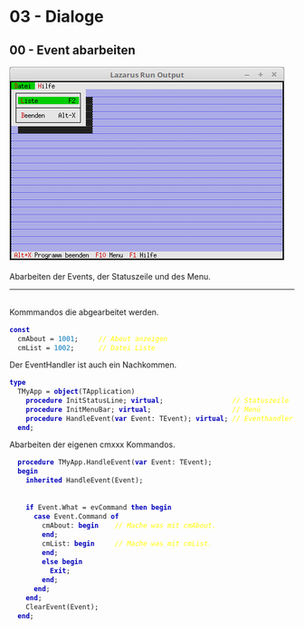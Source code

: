 <html>
    <b><h1>03 - Dialoge</h1></b>
    <b><h2>00 - Event abarbeiten</h2></b>
<img src="image.png" alt="Selfhtml"><br><br>
Abarbeiten der Events, der Statuszeile und des Menu.<br>
<hr><br>
Kommmandos die abgearbeitet werden.<br>
<pre><code><b><font color="0000BB">const</font></b>
  cmAbout = <font color="#0077BB">1001</font>;     <i><font color="#FFFF00">// About anzeigen</font></i>
  cmList = <font color="#0077BB">1002</font>;      <i><font color="#FFFF00">// Datei Liste</font></i></code></pre>
Der EventHandler ist auch ein Nachkommen.<br>
<pre><code><b><font color="0000BB">type</font></b>
  TMyApp = <b><font color="0000BB">object</font></b>(TApplication)
    <b><font color="0000BB">procedure</font></b> InitStatusLine; <b><font color="0000BB">virtual</font></b>;                 <i><font color="#FFFF00">// Statuszeile</font></i>
    <b><font color="0000BB">procedure</font></b> InitMenuBar; <b><font color="0000BB">virtual</font></b>;                    <i><font color="#FFFF00">// Menü</font></i>
    <b><font color="0000BB">procedure</font></b> HandleEvent(<b><font color="0000BB">var</font></b> Event: TEvent); <b><font color="0000BB">virtual</font></b>; <i><font color="#FFFF00">// Eventhandler</font></i>
  <b><font color="0000BB">end</font></b>;</code></pre>
Abarbeiten der eigenen cmxxx Kommandos.<br>
<pre><code>  <b><font color="0000BB">procedure</font></b> TMyApp.HandleEvent(<b><font color="0000BB">var</font></b> Event: TEvent);
  <b><font color="0000BB">begin</font></b>
    <b><font color="0000BB">inherited</font></b> HandleEvent(Event);
<br>
    <b><font color="0000BB">if</font></b> Event.What = evCommand <b><font color="0000BB">then</font></b> <b><font color="0000BB">begin</font></b>
      <b><font color="0000BB">case</font></b> Event.Command <b><font color="0000BB">of</font></b>
        cmAbout: <b><font color="0000BB">begin</font></b>    <i><font color="#FFFF00">// Mache was mit cmAbout.</font></i>
        <b><font color="0000BB">end</font></b>;
        cmList: <b><font color="0000BB">begin</font></b>     <i><font color="#FFFF00">// Mache was mit cmList.</font></i>
        <b><font color="0000BB">end</font></b>;
        <b><font color="0000BB">else</font></b> <b><font color="0000BB">begin</font></b>
          <b><font color="0000BB">Exit</font></b>;
        <b><font color="0000BB">end</font></b>;
      <b><font color="0000BB">end</font></b>;
    <b><font color="0000BB">end</font></b>;
    ClearEvent(Event);
  <b><font color="0000BB">end</font></b>;</code></pre>
<br>
</html>
